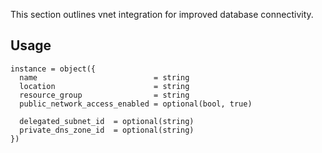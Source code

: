 This section outlines vnet integration for improved database connectivity.

## Usage

```hcl
instance = object({
  name                          = string
  location                      = string
  resource_group                = string
  public_network_access_enabled = optional(bool, true)

  delegated_subnet_id  = optional(string)
  private_dns_zone_id  = optional(string)
})
```
